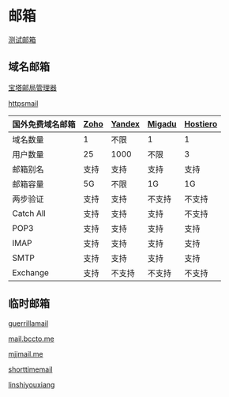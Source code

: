 # 邮箱

[测试邮箱](https://www.mail-tester.com/)

## 域名邮箱

[宝塔邮局管理器](https://www.bt.cn/bbs/thread-32749-1-1.html)

[httpsmail](https://www.httpsmail.com/hosting/)

| 国外免费域名邮箱 | [Zoho](https://mail.zoho.com/biz/mailsignup.do?plan=free) | [Yandex](https://hky.moe/archives/21/) | [Migadu](https://www.migadu.com/en/index.html?src=steley) | [Hostiero](https://my.cloudemail.io/cart.php?a=add&pid=28&language=chinese) |
|-----------|------|--------|--------|----------|
| 域名数量      | 1    | 不限     | 1     | 1        |
| 用户数量      | 25   | 1000   | 不限    | 3        |
| 邮箱别名      | 支持   | 支持     | 支持    | 支持       |
| 邮箱容量      | 5G   | 不限     | 1G    | 1G       |
| 两步验证      | 支持   | 支持     | 不支持   | 不支持      |
| Catch All | 支持   | 支持     | 支持   | 不支持      |
| POP3      | 支持   | 支持     | 支持   | 支持       |
| IMAP      | 支持   | 支持     | 支持   | 支持       |
| SMTP      | 支持   | 支持     | 支持   | 支持       |
| Exchange  | 支持   | 不支持    | 不支持    | 不支持  |



## 临时邮箱

[guerrillamail](https://www.guerrillamail.com/zh)

[mail.bccto.me](http://mail.bccto.me/)

[mjjmail.me](https://mjjmail.me/)

[shorttimemail](https://shorttimemail.com/zh-Hans)

[linshiyouxiang](https://www.linshiyouxiang.net/)